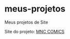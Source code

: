 # meus-projetos
Meus projetos de Site

<p>Site do projeto: <a href="https://victoralvesmoura.github.io/meus-projetos/mnc_p%C3%A1gina%20inicial/pagina_inicial" target="_blank">MNC COMICS</a></p>

